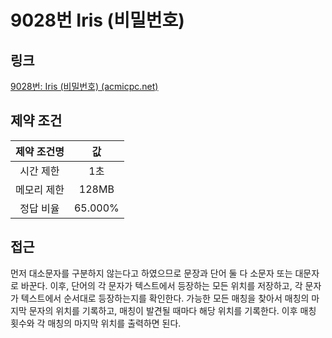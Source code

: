 # 9028번 Iris (비밀번호)

## 링크

[9028번: Iris (비밀번호) (acmicpc.net)](https://www.acmicpc.net/problem/9028)

## 제약 조건

| 제약 조건명 |   값    |
| :---------: | :-----: |
|  시간 제한  |   1초   |
| 메모리 제한 |  128MB  |
|  정답 비율  | 65.000% |

## 접근

먼저 대소문자를 구분하지 않는다고 하였으므로 문장과 단어 둘 다 소문자 또는 대문자로 바꾼다. 이후, 단어의 각 문자가 텍스트에서 등장하는 모든 위치를 저장하고, 각 문자가 텍스트에서 순서대로 등장하는지를 확인한다. 가능한 모든 매칭을 찾아서 매칭의 마지막 문자의 위치를 기록하고, 매칭이 발견될 때마다 해당 위치를 기록한다. 이후 매칭 횟수와 각 매칭의 마지막 위치를 출력하면 된다.
